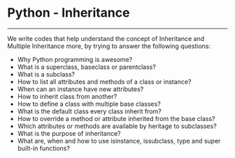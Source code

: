 # Python - Inheritance

---

We write codes that help understand the concept of Inheritance and Multiple Inheritance
more, by trying to answer the following questions:

- Why Python programming is awesome?
- What is a superclass, baseclass or parentclass?
- What is a subclass?
- How to list all attributes and methods of a class or instance?
- When can an instance have new attributes?
- How to inherit class from another?
- How to define a class with multiple base classes?
- What is the default class every class inherit from?
- How to override a method or attribute inherited from the base class?
- Which attributes or methods are available by heritage to subclasses?
- What is the purpose of inheritance?
- What are, when and how to use isinstance, issubclass, type and super built-in functions?
